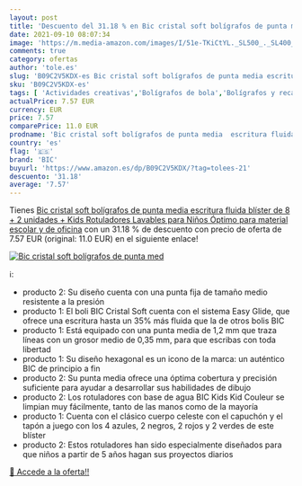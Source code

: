 ```yaml
---
layout: post
title: 'Descuento del 31.18 % en Bic cristal soft bolígrafos de punta med'
date: 2021-09-10 08:07:34
image: 'https://m.media-amazon.com/images/I/51e-TKiCtYL._SL500_._SL400_.jpg'
comments: true
category: ofertas
author: 'tole.es'
slug: 'B09C2V5KDX-es Bic cristal soft bolígrafos de punta media escritura...'
sku: 'B09C2V5KDX-es'
tags: [ 'Actividades creativas','Bolígrafos de bola','Bolígrafos y recambios','Bolígrafos, lápices y útiles de escritura','Juguetes','Juguetes y juegos','Material de escritura y dibujo para niños','Oficina y papelería','Rotuladores de colores para niños','bic','bolígrafos','cristal','escolar','material','rotuladores', ]
actualPrice: 7.57 EUR
currency: EUR
price: 7.57
comparePrice: 11.0 EUR
prodname: 'Bic cristal soft bolígrafos de punta media  escritura fluida  blíster de 8 + 2 unidades + Kids Rotuladores Lavables para Niños  Óptimo para material escolar y de oficina'
country: 'es'
flag: '🇪🇸'
brand: 'BIC'
buyurl: 'https://www.amazon.es/dp/B09C2V5KDX/?tag=tolees-21'
descuento: '31.18'
average: '7.57'
---
```


Tienes [Bic cristal soft bolígrafos de punta media  escritura fluida  blíster de 8 + 2 unidades + Kids Rotuladores Lavables para Niños  Óptimo para material escolar y de oficina](https://www.amazon.es/dp/B09C2V5KDX/?tag=tolees-21) con un 31.18 % de descuento con precio de oferta de 7.57 EUR (original: 11.0 EUR) en el siguiente enlace!

[![Bic cristal soft bolígrafos de punta med](https://m.media-amazon.com/images/I/51e-TKiCtYL._SL500_._SL400_.jpg)](https://www.amazon.es/dp/B09C2V5KDX/?tag=tolees-21)

ℹ️:

- producto 2: Su diseño cuenta con una punta fija de tamaño medio resistente a la presión
- producto 1: El boli BIC Cristal Soft cuenta con el sistema Easy Glide, que ofrece una escritura hasta un 35% más fluida que la de otros bolis BIC
- producto 1: Está equipado con una punta media de 1,2 mm que traza líneas con un grosor medio de 0,35 mm, para que escribas con toda libertad
- producto 1: Su diseño hexagonal es un icono de la marca: un auténtico BIC de principio a fin
- producto 2: Su punta media ofrece una óptima cobertura y precisión suficiente para ayudar a desarrollar sus habilidades de dibujo
- producto 2: Los rotuladores con base de agua BIC Kids Kid Couleur se limpian muy fácilmente, tanto de las manos como de la mayoría
- producto 1: Cuenta con el clásico cuerpo celeste con el capuchón y el tapón a juego con los 4 azules, 2 negros, 2 rojos y 2 verdes de este blíster
- producto 2: Estos rotuladores han sido especialmente diseñados para que niños a partir de 5 años hagan sus proyectos diarios

[🛒 Accede a la oferta!!](https://www.amazon.es/dp/B09C2V5KDX/?tag=tolees-21)
